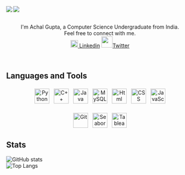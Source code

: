 <img src="https://github.com/hailASG/hailASG/blob/main/Images/Behold.png">

<img src="https://github.com/hailASG/hailASG/blob/main/Images/hello-there-general-kenobi.gif" align="left">
<br clear="right"/>
<br>
<p align="center">
    I'm Achal Gupta, a Computer Science Undergraduate from India.
    <br> 
    Feel free to connect with me.
    <br>
    <img src="https://github.com/hailASG/hailASG/blob/main/Images/Linkedin.png" height="20px" width="20px"><a href="https://www.linkedin.com/in/achal-gupta-648ba7200/"> Linkedin</a>
    <img src="https://github.com/hailASG/hailASG/blob/main/Images/twitter.png" height="30px" width="30px"><a href="https://twitter.com/gupta_achal02/">Twitter</a><br>
</p>
<br>

 
## Languages and Tools
<p align="center">
    <img src="https://github.com/hailASG/hailASG/blob/main/Images/Python.png" alt="Python" height="40" style="vertical-align:top; margin:4px">
    <img src="https://github.com/hailASG/hailASG/blob/main/Images/C++.png" alt="C++" height="40" style="vertical-align:top; margin:4px">
    <img src="https://github.com/hailASG/hailASG/blob/main/Images/Java.png" alt="Java" height="40" style="vertical-align:top; margin:4px">
    <img src="https://github.com/hailASG/hailASG/blob/main/Images/MySQL.png" alt="MySQL" height="40" style="vertical-align:top; margin:4px">
    <img src="https://github.com/hailASG/hailASG/blob/main/Images/html.png" alt="Html" height="40" style="vertical-align:top; margin:4px">
    <img src="https://github.com/hailASG/hailASG/blob/main/Images/css.png" alt="CSS" height="40" style="vertical-align:top; margin:4px">
    <img src="https://github.com/hailASG/hailASG/blob/main/Images/js.png" alt="JavaScript" height="40" style="vertical-align:top; margin:4px">
    <br><br>
    <img src="https://github.com/hailASG/hailASG/blob/main/Images/git.png" alt="Git" height="40" style="vertical-align:top; margin:4px">
    <img src="https://github.com/hailASG/hailASG/blob/main/Images/Seaborn.png" alt="Seaborn" height="40" style="vertical-align:top; margin:4px">
    <img src="https://github.com/hailASG/hailASG/blob/main/Images/tableau.png" alt="Tableau" height="40" style="vertical-align:top; margin:4px">
</p>

## Stats
![GitHub stats](https://github-readme-stats.vercel.app/api?username=hailASG&show_icons=true&theme=tokyonight)      
![Top Langs](https://github-readme-stats.vercel.app/api/top-langs/?username=hailASG&theme=tokyonight)
